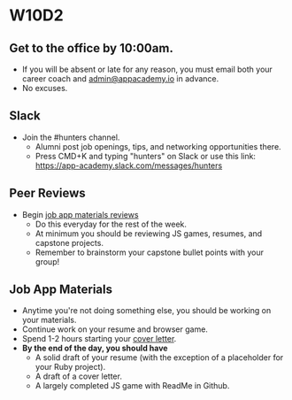 # W10D2
## Get to the office by 10:00am.  
* If you will be absent or late for any reason, you must email both your career coach and admin@appacademy.io in advance.
* No excuses.  
## Slack
* Join the #hunters channel. 
  * Alumni post job openings, tips, and networking opportunities there.
  * Press CMD+K and typing "hunters" on Slack or use this link: https://app-academy.slack.com/messages/hunters
## Peer Reviews
* Begin [job app materials reviews][job-app-materials-reviews]
  * Do this everyday for the rest of the week. 
  * At minimum you should be reviewing JS games, resumes, and capstone projects.  
  * Remember to brainstorm your capstone bullet points with your group!  
## Job App Materials
* Anytime you're not doing something else, you should be working on your materials.  
* Continue work on your resume and browser game. 
* Spend 1-2 hours starting your [cover letter][cover-letter].  
* **By the end of the day, you should have**
  * A solid draft of your resume (with the exception of a placeholder for your Ruby project).
  * A draft of a cover letter.
  * A largely completed JS game with ReadMe in Github.

[pair-boarding-curriculum]: ../interview-prep/pairboarding/index.md#index
[job-app-materials-reviews]: ../self-presentation/job_app_materials_reviews.md
[job-app-materials-reviews]: ../self-presentation/job_app_materials_reviews.md
[cover-letter]: ../self-presentation/cover_letter.md
